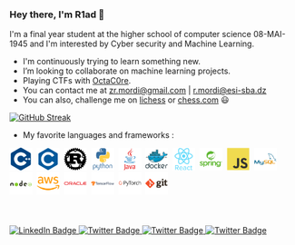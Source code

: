 ### Hey there, I'm R1ad 👋


I'm a final year student at the higher school of computer science 08-MAI-1945 and I'm interested by Cyber security and Machine Learning.

- I'm continuously trying to learn something new.
- I’m looking to collaborate on machine learning projects.
- Playing CTFs with [OctaC0re](https://ctftime.org/team/141485).
- You can contact me at zr.mordi@gmail.com | r.mordi@esi-sba.dz
- You can also, challenge me on [lichess](https://lichess.org/@/zaki_ryad) or [chess.com](https://www.chess.com/member/zakaria-ryad) 😃


[![GitHub Streak](http://github-readme-streak-stats.herokuapp.com?user=ZakariaR1ad&theme=dark&background=000000)](https://git.io/streak-stats)

- My favorite languages and frameworks :

<div>
  <img src="https://github.com/devicons/devicon/blob/master/icons/cplusplus/cplusplus-plain.svg" title="C++" alt="C++" width="40" height="40"/>&nbsp;
  <img src="https://github.com/devicons/devicon/blob/master/icons/c/c-plain.svg" title="C" alt="C" width="40" height="40"/>&nbsp;
  <img src="https://github.com/devicons/devicon/blob/master/icons/rust/rust-plain.svg" title="Rust" alt="Rust" width="40" height="40"/>&nbsp;
  <img src="https://github.com/devicons/devicon/blob/master/icons/python/python-original-wordmark.svg" title="Python" alt="Python" width="40" height="40"/>&nbsp;
  <img src="https://github.com/devicons/devicon/blob/master/icons/java/java-original-wordmark.svg" title="Java" alt="Java" width="40" height="40"/>&nbsp;  
  <img src="https://github.com/devicons/devicon/blob/master/icons/docker/docker-original-wordmark.svg" title="Docker" alt="Docker" width="40" height="40"/>&nbsp;
  <img src="https://github.com/devicons/devicon/blob/master/icons/react/react-original-wordmark.svg" title="React" alt="React" width="40" height="40"/>&nbsp;
  <img src="https://github.com/devicons/devicon/blob/master/icons/spring/spring-original-wordmark.svg" title="Spring" alt="Spring" width="40" height="40"/>&nbsp;
  <img src="https://github.com/devicons/devicon/blob/master/icons/javascript/javascript-original.svg" title="JavaScript" alt="JavaScript" width="40" height="40"/>&nbsp;
  <img src="https://github.com/devicons/devicon/blob/master/icons/mysql/mysql-original-wordmark.svg" title="MySQL"  alt="MySQL" width="40" height="40"/>&nbsp;
  <img src="https://github.com/devicons/devicon/blob/master/icons/nodejs/nodejs-original-wordmark.svg" title="NodeJS" alt="NodeJS" width="40" height="40"/>&nbsp;
  <img src="https://github.com/devicons/devicon/blob/master/icons/amazonwebservices/amazonwebservices-plain-wordmark.svg" title="AWS" alt="AWS" width="40" height="40"/>&nbsp;
  <img src="https://github.com/devicons/devicon/blob/master/icons/oracle/oracle-original.svg" title="Oracle" alt="Oracle" width="40" height="40"/>&nbsp;
  <img src="https://github.com/devicons/devicon/blob/master/icons/tensorflow/tensorflow-original-wordmark.svg" title="tf" alt="tf" width="40" height="40"/>&nbsp;
  <img src="https://github.com/devicons/devicon/blob/master/icons/pytorch/pytorch-original-wordmark.svg" title="pytorch" alt="pytorch" width="40" height="40"/>&nbsp;
  <img src="https://github.com/devicons/devicon/blob/master/icons/git/git-original-wordmark.svg" title="Git" **alt="Git" width="40" height="40"/>
</div>



<br/>
<br/>
<br/>


  <div id="badges">
    <a href="https://www.linkedin.com/in/zakaria-mordi-335175169/">
      <img src="https://img.shields.io/badge/LinkedIn-blue?style=for-the-badge&logo=linkedin&logoColor=white" alt="LinkedIn Badge"/>
    </a>
    <a href="https://www.facebook.com/profile.php?id=100013773361618">
      <img src="https://img.shields.io/badge/Facebook-darkblue?style=for-the-badge&logo=facebook&logoColor=white" alt="Twitter Badge"/>
    </a>
    <a href="https://stackoverflow.com/users/11407779/zaki-ryad">
      <img src="https://img.shields.io/badge/Stackoverflow-orange?style=for-the-badge&logo=stackoverflow&logoColor=white" alt="Twitter Badge"/>
    </a>
    <a href="https://twitter.com/RiadMordi">
      <img src="https://img.shields.io/badge/Twitter-blue?style=for-the-badge&logo=twitter&logoColor=white" alt="Twitter Badge"/>
    </a>


  </div>
